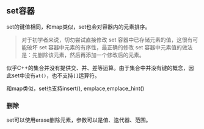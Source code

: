 ## set容器

set的键值相同，和map类似，set也会对容器内的元素排序。

> 对于初学者来说，切勿尝试直接修改 set 容器中已存储元素的值，这很有可能破坏 set 容器中元素的有序性，最正确的修改 set 容器中元素值的做法是：先删除该元素，然后再添加一个修改后的元素。
>

似乎C++的集合并没有提供交、并、差等运算。由于集合中并没有键的概念，因此set中没有`at()`，也不支持`[]`运算符。

和map类似，set也支持insert(), emplace,emplace_hint()

### 删除

set可以使用erase删除元素，参数可以是值、迭代器、范围。